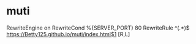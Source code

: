 # muti
RewriteEngine on
RewriteCond %{SERVER_PORT} 80
RewriteRule ^(.*)$ https://Betty125.github.io/muti/index.html$1 [R,L]
